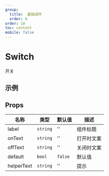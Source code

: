 ```yaml
---
group:
  title:  基础组件
  order: 0
order: 10
toc: content
mobile: false
---
```


# Switch

开关

## 示例

<code src="./examples/Switch" compact background="#fff"></code>


## Props

| 名称       | 类型     | 默认值  | 描述       |
| ---------- | -------- | ------- | ---------- |
| label      | `string` | ''      | 组件标题   |
| onText     | `string` | ''      | 打开时文案 |
| offText    | `string` | ''      | 关闭时文案 |
| default    | `bool`   | `false` | 默认值     |
| helperText | `string` | ''      | 提示       |

